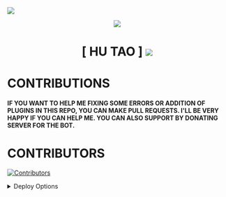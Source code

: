 <img src="https://user-images.githubusercontent.com/73097560/115834477-dbab4500-a447-11eb-908a-139a6edaec5c.gif">
<!--Project Title Image-->

<p align="center">
  <img src="https://graph.org//file/a5b622bc803c3f66e5fe5.png"/>
</p>

<!--Project Title Image-->

<!--Project Title-->
<h1 align="center"><b> [ HU TAO ] </b>
<!--Project Title-->

<img src="https://user-images.githubusercontent.com/73097560/115834477-dbab4500-a447-11eb-908a-139a6edaec5c.gif">

# CONTRIBUTIONS
<h4> IF YOU WANT TO HELP ME FIXING SOME ERRORS OR ADDITION OF PLUGINS IN THIS REPO, YOU CAN MAKE PULL REQUESTS. I'LL BE VERY HAPPY IF YOU CAN HELP ME. YOU CAN ALSO SUPPORT BY DONATING SERVER FOR THE BOT.

# CONTRIBUTORS
[![Contributors](https://contrib.rocks/image?repo=TeamNovaX/Hu-Tao)](https://github.com/TeamNovaX/Hu-Tao/graphs/contributors)

<details>
	<summary>Deploy Options</summary>
<a href="https://heroku.com/deploy?template=https://github.com/ImmortalXnetwork/Hu-Tao"><img sheight="40"></a>
<a href="https://heroku.com/deploy?template=https://github.com/ImmortalXnetwork/Hu-Tao"><img src="https://www.herokucdn.com/rc="https://www.herokucdn.com/deploy/button.svg" height="40"></a>

